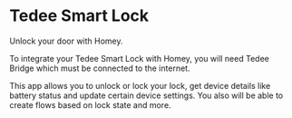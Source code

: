 # Tedee Smart Lock

Unlock your door with Homey.

To integrate your Tedee Smart Lock with Homey, you will need Tedee Bridge which must be connected to the internet.

This app allows you to unlock or lock your lock, get device details like battery status and update certain device settings. You also will be able to create flows based on lock state and more.
